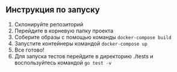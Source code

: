 ## Инструкция по запуску

1. Склонируйте репозиторий
2. Перейдите в корневую папку проекта
3. Соберите образы с помощью команды `docker-compose build`
4. Запустите контейнеры командой `docker-compose up`
5. Все готово! 
6. Для запуска тестов перейдите в директорию ./tests и воспользуйтесь  командой `go test -v`